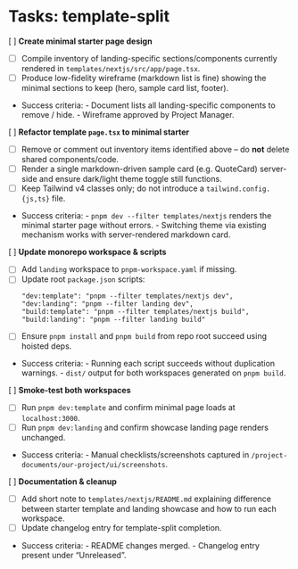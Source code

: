 # Tasks: template-split

[ ] **Create minimal starter page design**
  - [ ] Compile inventory of landing-specific sections/components currently rendered in `templates/nextjs/src/app/page.tsx`.
  - [ ] Produce low-fidelity wireframe (markdown list is fine) showing the minimal sections to keep (hero, sample card list, footer).
  -  Success criteria:
    - Document lists all landing-specific components to remove / hide.
    - Wireframe approved by Project Manager.

[ ] **Refactor template `page.tsx` to minimal starter**
  - [ ] Remove or comment out inventory items identified above – do **not** delete shared components/code.
  - [ ] Render a single markdown-driven sample card (e.g. QuoteCard) server-side and ensure dark/light theme toggle still functions.
  - [ ] Keep Tailwind v4 classes only; do not introduce a `tailwind.config.{js,ts}` file.
  -  Success criteria:
    - `pnpm dev --filter templates/nextjs` renders the minimal starter page without errors.
    - Switching theme via existing mechanism works with server-rendered markdown card.

[ ] **Update monorepo workspace & scripts**
  - [ ] Add `landing` workspace to `pnpm-workspace.yaml` if missing.
  - [ ] Update root `package.json` scripts:
      ```jsonc
      "dev:template": "pnpm --filter templates/nextjs dev",
      "dev:landing": "pnpm --filter landing dev",
      "build:template": "pnpm --filter templates/nextjs build",
      "build:landing": "pnpm --filter landing build"
      ```
  - [ ] Ensure `pnpm install` and `pnpm build` from repo root succeed using hoisted deps.
  -  Success criteria:
    - Running each script succeeds without duplication warnings.
    - `dist/` output for both workspaces generated on `pnpm build`.

[ ] **Smoke-test both workspaces**
  - [ ] Run `pnpm dev:template` and confirm minimal page loads at `localhost:3000`.
  - [ ] Run `pnpm dev:landing` and confirm showcase landing page renders unchanged.
  -  Success criteria:
    - Manual checklists/screenshots captured in `/project-documents/our-project/ui/screenshots`.

[ ] **Documentation & cleanup**
  - [ ] Add short note to `templates/nextjs/README.md` explaining difference between starter template and landing showcase and how to run each workspace.
  - [ ] Update changelog entry for template-split completion.
  -  Success criteria:
    - README changes merged.
    - Changelog entry present under “Unreleased”.
